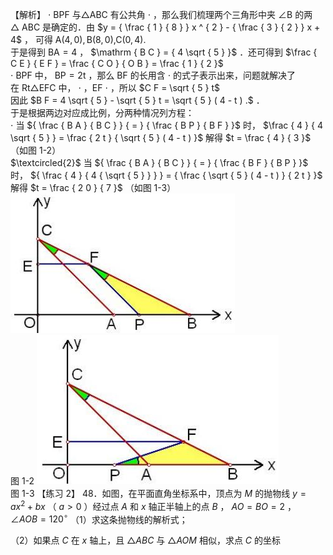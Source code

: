 【解析】 $\cdot$ BPF 与△ABC 有公共角 $\cdot$ ，那么我们梳理两个三角形中夹 $\angle \mathrm { B }$ 的两  
$\triangle$ ABC 是确定的．由 $y = { \frac { 1 } { 8 } } x ^ { 2 } - { \frac { 3 } { 2 } } x + 4$ ， 可得 ${ \mathrm { A } } ( 4 , 0 ) , { \mathrm { B } } ( 8 , 0 ) { \mathrm { , } } { \mathrm { C } } ( 0 , 4 ) .$   
于是得到 $\mathrm { B A } = 4$ ， $\mathrm { B C } = { 4 \sqrt { 5 } }$ ．还可得到 $\frac { C E } { E F } = \frac { C O } { O B } = \frac { 1 } { 2 }$   
$\cdot$ BPF 中， $\mathrm { B P } { = } 2 \mathrm { t }$ ，那么 BF 的长用含 $\cdot$ 的式子表示出来，问题就解决了  
在 Rt△EFC 中， $\cdot$ ，EF $\cdot$ ，所以 $C F = \sqrt { 5 } t$   
因此 $B F = 4 \sqrt { 5 } - \sqrt { 5 } t = \sqrt { 5 } ( 4 - t ) .$ ．  
于是根据两边对应成比例，分两种情况列方程：  
$\cdot$ 当 ${ \frac { B A } { B C } } { = } { \frac { B P } { B F } }$ 时， $\frac { 4 } { 4 \sqrt { 5 } } = \frac { 2 t } { \sqrt { 5 } ( 4 - t ) }$ 解得 $t = \frac { 4 } { 3 }$ （如图 1-2）  
$\textcircled{2}$ 当 ${ \frac { B A } { B C } } { = } { \frac { B F } { B P } }$ 时， ${ \frac { 4 } { 4 { \sqrt { 5 } } } } = { \frac { \sqrt { 5 } ( 4 - t ) } { 2 t } }$ 解得 $t = \frac { 2 0 } { 7 }$ （如图 1-3）
![](<../../qs_image_DB/专题3-2_一网打尽14类·二次函数的存在性问题（解析版）_/06bb4b6b6c723521db14a631cd35265bfc283922b0d956d432cb6c6a11372214.jpg>)  
图 1-2
![](<../../qs_image_DB/专题3-2_一网打尽14类·二次函数的存在性问题（解析版）_/07ab680301dc5c773127e7b0c2db57949f3f7baf895a67b1fb98ef5219d3f436.jpg>)  
图 1-3
【练习 2】 48．如图，在平面直角坐标系中，顶点为 $M$ 的抛物线 $y = a x ^ { 2 } + b x$ （ $a > 0$ ）经过点 $A$ 和 $x$ 轴正半轴上的点 $B$ ， $A O { = } B O { = } 2$ ， $\angle A O B = 1 2 0 ^ { \circ }$
（1）求这条抛物线的解析式；

（2）如果点 $C$ 在 $x$ 轴上，且 $\triangle A B C$ 与 $\triangle A O M$ 相似，求点 $C$ 的坐标
